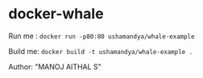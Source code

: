 # docker-whale

Run me : `docker run -p80:80 ushamandya/whale-example`

Build me: `docker build -t ushamandya/whale-example .`

Author: "MANOJ AITHAL S"
